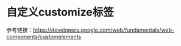 # 自定义customize标签

参考链接：https://developers.google.com/web/fundamentals/web-components/customelements
